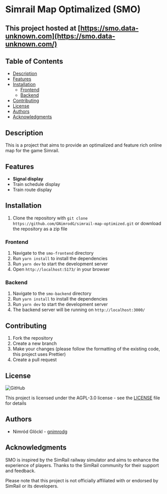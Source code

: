 # Simrail Map Optimalized (SMO)

## This project hosted at [https://smo.data-unknown.com](https://smo.data-unknown.com/)

## Table of Contents

- [Description](#description)
- [Features](#features)
- [Installation](#installation)
  - [Frontend](#frontend)
  - [Backend](#backend)
- [Contributing](#contributing)
- [License](#license)
- [Authors](#authors)
- [Acknowledgments](#acknowledgments)

## Description

This is a project that aims to provide an optimalized and feature rich online map for the game Simrail.

## Features

- **Signal display**
- Train schedule display
- Train route display

## Installation

1. Clone the repository with `git clone https://github.com/GNimrodG/simrail-map-optimized.git` or download the repository as a zip file

### Frontend

1. Navigate to the `smo-frontend` directory
2. Run `yarn install` to install the dependencies
3. Run `yarn dev` to start the development server
4. Open `http://localhost:5173/` in your browser

### Backend

1. Navigate to the `smo-backend` directory
2. Run `yarn install` to install the dependencies
3. Run `yarn dev` to start the development server
4. The backend server will be running on `http://localhost:3000/`

## Contributing

1. Fork the repository
2. Create a new branch
3. Make your changes (please follow the formatting of the existing code, this project uses Prettier)
4. Create a pull request

## License

![GitHub](https://img.shields.io/github/license/GNimrodG/simrail-map-optimized)

This project is licensed under the AGPL-3.0 license - see the [LICENSE](LICENSE) file for details

## Authors

- Nimród Glöckl - [gnimrodg](https://github.com/GNimrodG/)

## Acknowledgments

SMO is inspired by the SimRail railway simulator and aims to enhance the experience of players. Thanks to the SimRail community for their support and feedback.

Please note that this project is not officially affiliated with or endorsed by SimRail or its developers.
